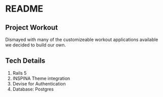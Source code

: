 # README

## Project Workout

Dismayed with many of the customizeable workout applications available we decided to build our own.  

## Tech Details
1. Rails 5
2. INSPINA Theme integration
3. Devise for Authentication
4. Database: Postgres

